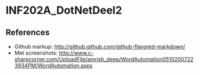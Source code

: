 INF202A_DotNetDeel2
===================

References
----------

 * Github markup: http://github.github.com/github-flavored-markdown/
 * Met screenshots: http://www.c-sharpcorner.com/UploadFile/amrish_deep/WordAutomation05102007223934PM/WordAutomation.aspx
